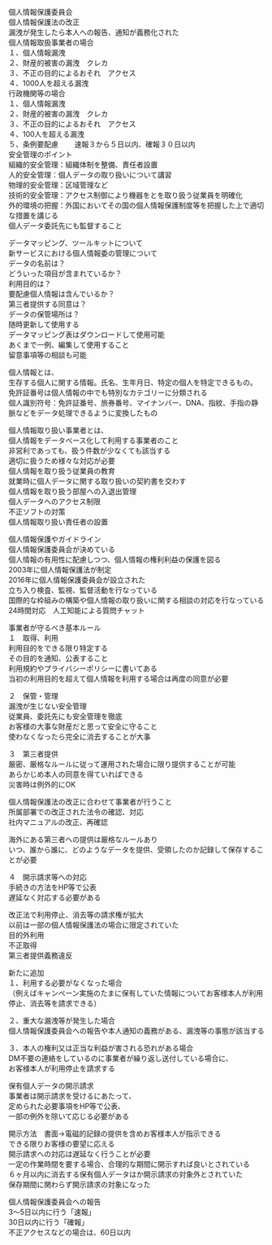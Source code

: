 個人情報保護委員会  
個人情報保護法の改正  
漏洩が発生したら本人への報告、通知が義務化された  
個人情報取扱事業者の場合    
１、個人情報漏洩  
２、財産的被害の漏洩　クレカ  
３、不正の目的によるおそれ　アクセス  
４、1000人を超える漏洩  
行政機関等の場合  
１、個人情報漏洩  
２、財産的被害の漏洩　クレカ  
３、不正の目的によるおそれ　アクセス  
４、100人を超える漏洩  
５、条例要配慮　　
速報３から５日以内、確報３０日以内  
安全管理のポイント  
組織的安全管理：組織体制を整備、責任者設置  
人的安全管理：個人データの取り扱いについて講習  
物理的安全管理：区域管理など  
技術的安全管理：アクセス制御により機器をとを取り扱う従業員を明確化  
外的環境の把握：外国においてその国の個人情報保護制度等を把握した上で適切な措置を講じる  
個人データ委託先にも監督すること  

データマッピング、ツールキットについて  
新サービスにおける個人情報委の管理について  
データの名前は？  
どういった項目が含まれているか？  
利用目的は？  
要配慮個人情報は含んでいるか？  
第三者提供する同意は？  
データの保管場所は？  
随時更新して使用する  
データマッピング表はダウンロードして使用可能  
あくまで一例、編集して使用すること  
留意事項等の相談も可能  

個人情報とは、  
生存する個人に関する情報。氏名、生年月日、特定の個人を特定できるもの。  
免許証番号は個人情報の中でも特別なカテゴリーに分類される  
個人識別符号：免許証番号、旅券番号、マイナンバー、DNA、指紋、手指の静脈などをデータ処理できるように変換したもの  

個人情報取り扱い事業者とは、  
個人情報をデータベース化して利用する事業者のこと  
非営利であっても、扱う件数が少なくても該当する  
適切に扱うため様々な対応が必要  
個人情報を取り扱う従業員の教育  
就業時に個人データに関する取り扱いの契約書を交わす  
個人情報を取り扱う部屋への入退出管理  
個人データへのアクセス制限  
不正ソフトの対策  
個人情報取り扱い責任者の設置　　

個人情報保護やガイドライン  
個人情報保護委員会が決めている  
個人情報の有用性に配慮しつつ、個人情報の権利利益の保護を図る  
2003年に個人情報保護法が制定  
2016年に個人情報保護委員会が設立された  
立ち入り検査、監視、監督活動を行なっている  
国際的な枠組みの構築や個人情報の取り扱いに関する相談の対応を行なっている  
24時間対応　人工知能による質問チャット　　

事業者が守るべき基本ルール  
１　取得、利用  
利用目的をできる限り特定する  
その目的を通知、公表すること  
利用規約やプライバシーポリシーに書いてある  
当初の利用目的を超えて個人情報を利用する場合は再度の同意が必要  

２　保管・管理  
漏洩が生じない安全管理  
従業員、委託先にも安全管理を徹底  
お客様の大事な財産だと思って安全に守ること  
使わなくなったら完全に消去することが大事　　

３　第三者提供  
厳密、厳格なルールに従って運用された場合に限り提供することが可能  
あらかじめ本人の同意を得ていればできる  
災害時は例外的にOK 

個人情報保護法の改正に合わせて事業者が行うこと  
所属部署での改正された法令の確認、対応  
社内マニュアルの改正、再確認　　

海外にある第三者への提供は厳格なルールあり  
いつ、誰から誰に、どのようなデータを提供、受領したのか記録して保存することが必要  

４　開示請求等への対応  
手続きの方法をHP等で公表  
遅延なく対応する必要がある  

改正法で利用停止、消去等の請求権が拡大  
以前は一部の個人情報保護法の場合に限定されていた  
目的外利用  
不正取得  
第三者提供義務違反  

新たに追加  
１、利用する必要がなくなった場合  
（例えばキャンペーン実施のたまに保有していた情報についてお客様本人が利用停止、消去等を請求できる）　　

２、重大な漏洩等が発生した場合  
個人情報保護委員会への報告や本人通知の義務がある、漏洩等の事態が該当する  

３、本人の権利又は正当な利益が害される恐れがある場合  
DM不要の連絡をしているのに事業者が繰り返し送付している場合に、  
お客様本人が利用停止を請求する  

保有個人データの開示請求  
事業者は開示請求を受けるにあたって、  
定められた必要事項をHP等で公表、  
一部の例外を除いて応じる必要がある  

開示方法　書面→電磁的記録の提供を含めお客様本人が指示できる  
できる限りお客様の要望に応える  
開示請求への対応は遅延なく行うことが必要  
一定の作業時間を要する場合、合理的な期間に開示すれば良いとされている  
６ヶ月以内に消去する保有個人データはか開示請求の対象外とされていた  
保存期間に関わらず開示請求の対象になった  

個人情報保護委員会への報告  
3〜5日以内に行う「速報」  
30日以内に行う「確報」  
不正アクセスなどの場合は、60日以内  
